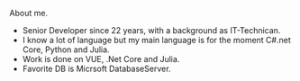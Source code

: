 About me.
- Senior Developer since 22 years, with a background as IT-Technican.
- I know a lot of language but my main language is for the moment C#.net Core, Python and Julia.
- Work is done on VUE, .Net Core and Julia.
- Favorite DB is Micrsoft DatabaseServer.
